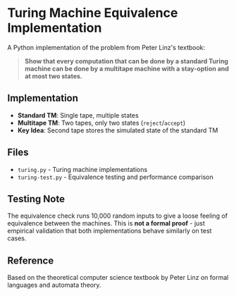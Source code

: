 # Turing Machine Equivalence Implementation

A Python implementation of the problem from Peter Linz's textbook:

> **Show that every computation that can be done by a standard Turing machine can be done by a multitape machine with a stay-option and at most two states.**

## Implementation

- **Standard TM**: Single tape, multiple states
- **Multitape TM**: Two tapes, only two states (`reject`/`accept`)
- **Key Idea**: Second tape stores the simulated state of the standard TM

## Files

- `turing.py` - Turing machine implementations  
- `turing-test.py` - Equivalence testing and performance comparison

## Testing Note

The equivalence check runs 10,000 random inputs to give a loose feeling of equivalence between the machines. This is **not a formal proof** - just empirical validation that both implementations behave similarly on test cases.

## Reference

Based on the theoretical computer science textbook by Peter Linz on formal languages and automata theory.
